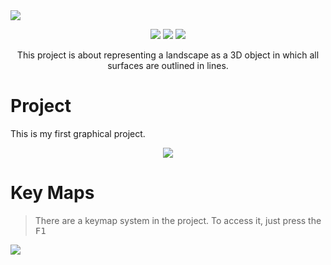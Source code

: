 <img align="center" src="https://royalbox.com.br/github/fdf_banner.png">
<p align="center">
   <img src="https://img.shields.io/github/languages/code-size/rgrmra/fdf?color=blue&style=for-the-badge" />
   <img src="https://img.shields.io/github/languages/top/rgrmra/fdf?color=blue&style=for-the-badge" />
   <img src="https://img.shields.io/github/last-commit/rgrmra/fdf?color=blue&style=for-the-badge" />
</p>

<p align="center">
  This project is about representing a landscape as a 3D object in which all surfaces are outlined in lines.  
</p>

# Project

This is my first graphical project.

<p align="center">
  <img src="https://royalbox.com.br/github/fdf.gif">
</p>

# Key Maps

> There are a keymap system in the project. To access it, just press the <kbd>F1</kbd>

<img src="https://royalbox.com.br/github/fdf_keymaps.png">
